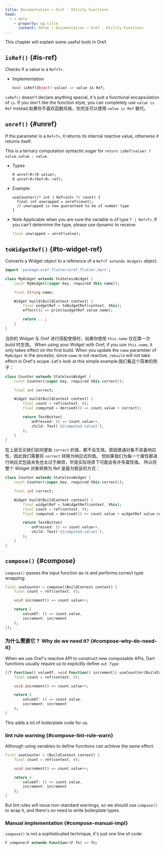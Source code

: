 ```yaml
---
title: Documentation → Oref - Utility Functions
head:
  - - meta
    - property: og:title
      content: Odroe | Documentation → Oref - Utility Functions
---
```


This chapter will explain some useful tools in Oref.

## `isRef()` {#is-ref}

Checks if a value is a `Ref<T>`.

- Implementation
  ```dart
  bool isRef(Object? value) => value is Ref;
  ```

`isRef()` doesn't declare anything special, it's just a functional encapsulation of `is`. If you don't like the function style, you can completely use `value is Ref` instead.如果你不喜欢函数风格，你完全可以使用 `value is Ref` 替代。

## `unref()` {#unref}

If the parameter is a `Ref<T>`, it returns its internal reactive value, otherwise it returns itself.

This is a ternary computation syntactic sugar for `return isRef(value) ? value.value : value`.

- Types
  ```dart
  R unref<R>(R value);
  R unref<R>(Ref<R> ref);
  ```
- Example
  ```
  useCounter(/* int | Ref<int> */ count) {
    final int unwrapped = unref(count);
    // unwrapped is now guaranteed to be of number type
  }
  ```
- Note
  Applicable when you are sure the variable is of type `T | Ref<T>`. If you can't determine the type, please use dynamic to receive:
  ```dart
  final unwrapped = unref(value);
  ```

## `toWidgetRef()` <Badge type="tip" text="Flutter" /> {#to-widget-ref}

Converts a Widget object to a reference of a `Ref<T extends Widget>` object.

```dart
import 'package:oref_flutter/oref_flutter.dart';

class MyWidget extends StatelessWidget {
    const MyWidget({super.key, required this.name});

    final String name;

    Widget build(BuildContext context) {
        final widgetRef = toWidgetRef(context, this);
        effect(() => print(widgetRef.value.name);

        return ...;
    }
}
```

当你的 Widget 与 Oref 进行搭配使用时，如果你使用 `this.name` 仅在第一次 build 时生效。
When using your Widget with Oref, if you use `this.name`, it only takes effect on the first build.
When you update the `name` parameter of `MyWidget` in the ancestor, since `name` is not reactive, `rebuild` will not
take effect in Oref's scope. Let's look at this simple example:我们看这个简单的例子：

```dart
class Counter extends StatelessWidget {
    const Counter({super.key, required this.correct});

    final int correct;

    Widget build(BuildContext context) {
        final count = ref(context, 0);
        final computed = derived(() => count.value + correct);

        return TextButton(
            onPressed: () => count.value++,
            child: Text('${computed.value}'),
        );
    }
}
```

在上层无论我们如何更新 `correct` 的值，都不会生效。原因普通对象不具备响应性，因此我们需要将 `correct` 转换为响应式的值。
但如果我们为每一个属性都进行响应式包装未免也太过于麻烦，毕竟实际场景下可能会有许多属性值。
所以将整个 Widget 对象转换为 Ref 是最为稳妥的方式：

```dart
class Counter extends StatelessWidget {
    const Counter({super.key, required this.correct});

    final int correct;

    Widget build(BuildContext context) {
        final widgetRef = toWidgetRef(context, this);
        final count = ref(context, 0);
        final computed = derived(() => count.value + widgetRef.value.correct);

        return TextButton(
            onPressed: () => count.value++,
            child: Text('${computed.value}'),
        );
    }
}
```

## `compose()` <Badge type="tip" text="Flutter" /> {#compose}

`compose()` passes the input function as-is and performs correct type wrapping:

```dart
final useCounter = compose((BuildContext context) {
    final count = ref(context, 0);

    void increment() => count.value++;

    return (
        valueOf: () => count.value,
        increment: increment
    );
});
```

### 为什么需要它？ Why do we need it? {#compose-why-do-need-it}

When we use Oref's reactive API to construct new composable APIs, Dart functions usually require us to explicitly define `out Type`:

```dart
({T Function() valueOf, void Function() increment}) useCountter(BuildContext context) {
    final count = ref(context, 0);

    void increment() => count.value++;

    return (
        valueOf: () => count.value,
        increment: increment
    );
}
```

This adds a lot of boilerplate code for us.

### lint rule warning {#compose-lint-rule-warn}

Although using variables to define functions can achieve the same effect:

```dart
final useCounter = (BuildContext context) {
    final count = ref(context, 0);

    void increment() => count.value++;

    return (
        valueOf: () => count.value,
        increment: increment
    );
}
```

But lint rules will issue non-standard warnings, so we should use `compose()` to wrap it, and there's no need to write boilerplate types.

### Manual implementation {#compose-manual-impl}

`compose()` is not a sophisticated technique, it's just one line of code:

```dart
F compose<F extends Function>(F fn) => fn;
```
